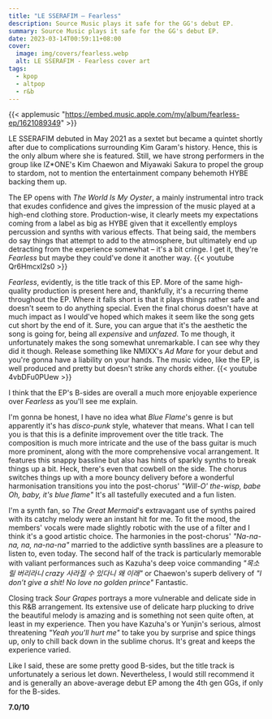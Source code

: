 ```yaml
---
title: "LE SSERAFIM – Fearless"
description: Source Music plays it safe for the GG's debut EP.
summary: Source Music plays it safe for the GG's debut EP.
date: 2023-03-14T00:59:11+08:00
cover:
  image: img/covers/fearless.webp
  alt: LE SSERAFIM - Fearless cover art
tags:
  - kpop
  - altpop
  - r&b
---
```


{{< applemusic "https://embed.music.apple.com/my/album/fearless-ep/1621089349" >}}

LE SSERAFIM debuted in May 2021 as a sextet but became a quintet shortly after due to complications surrounding Kim Garam's history. Hence, this is the only album where she is featured. Still, we have strong performers in the group like IZ\*ONE's Kim Chaewon and Miyawaki Sakura to propel the group to stardom, not to mention the entertainment company behemoth HYBE backing them up.

The EP opens with _The World Is My Oyster_, a mainly instrumental intro track that exudes confidence and gives the impression of the music played at a high-end clothing store. Production-wise, it clearly meets my expectations coming from a label as big as HYBE given that it excellently employs percussion and synths with various effects. That being said, the members do say things that attempt to add to the atmosphere, but ultimately end up detracting from the experience somewhat – it's a bit cringe. I get it, they're _Fearless_ but maybe they could've done it another way.
{{< youtube Qr6HmcxI2s0 >}}

_Fearless_, evidently, is the title track of this EP. More of the same high-quality production is present here and, thankfully, it's a recurring theme throughout the EP. Where it falls short is that it plays things rather safe and doesn't seem to do anything special. Even the final chorus doesn't have at much impact as I would've hoped which makes it seem like the song gets cut short by the end of it. Sure, you can argue that it's the aesthetic the song is going for, being all _expensive_ and _unfazed_. To me though, it unfortunately makes the song somewhat unremarkable. I can see why they did it though. Release something like NMIXX's _Ad Mare_ for your debut and you're gonna have a liability on your hands. The music video, like the EP, is well produced and pretty but doesn't strike any chords either.
{{< youtube 4vbDFu0PUew >}}

I think that the EP's B-sides are overall a much more enjoyable experience over _Fearless_ as you'll see me explain.

I'm gonna be honest, I have no idea what _Blue Flame_'s genre is but apparently it's has _disco-punk_ style, whatever that means. What I can tell you is that this is a definite improvement over the title track. The composition is much more intricate and the use of the bass guitar is much more prominent, along with the more comprehensive vocal arrangement. It features this snappy bassline but also has hints of sparkly synths to break things up a bit. Heck, there's even that cowbell on the side. The chorus switches things up with a more bouncy delivery before a wonderful harmonisation transitions you into the post-chorus' _"Will-O' the-wisp, babe Oh, baby, it's blue flame"_ It's all tastefully executed and a fun listen.

I'm a synth fan, so _The Great Mermaid_'s extravagant use of synths paired with its catchy melody were an instant hit for me. To fit the mood, the members' vocals were made slightly robotic with the use of a filter and I think it's a good artistic choice. The harmonies in the post-chorus' _"Na-na-na, na, na-na-na"_ married to the addictive synth basslines are a pleasure to listen to, even today. The second half of the track is particularly memorable with valiant performances such as Kazuha's deep voice commanding _"목소릴 버리라니 crazy 사라질 수 있다니 왜 이래"_ or Chaewon's superb delivery of _"I don’t give a shit! No love no golden prince"_ Fantastic.

Closing track _Sour Grapes_ portrays a more vulnerable and delicate side in this R&B arrangement. Its extensive use of delicate harp plucking to drive the beautiful melody is amazing and is something not seen quite often, at least in my experience. Then you have Kazuha's or Yunjin's serious, almost threatening _"Yeah you'll hurt me"_ to take you by surprise and spice things up, only to chill back down in the sublime chorus. It's great and keeps the experience varied.

Like I said, these are some pretty good B-sides, but the title track is unfortunately a serious let down. Nevertheless, I would still recommend it and is generally an above-average debut EP among the 4th gen GGs, if only for the B-sides.

**7.0/10**
